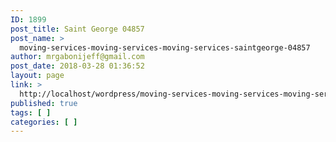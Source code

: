 ```yaml
---
ID: 1899
post_title: Saint George 04857
post_name: >
  moving-services-moving-services-moving-services-saintgeorge-04857
author: mrgabonijeff@gmail.com
post_date: 2018-03-28 01:36:52
layout: page
link: >
  http://localhost/wordpress/moving-services-moving-services-moving-services-saintgeorge-04857/
published: true
tags: [ ]
categories: [ ]
---
```

